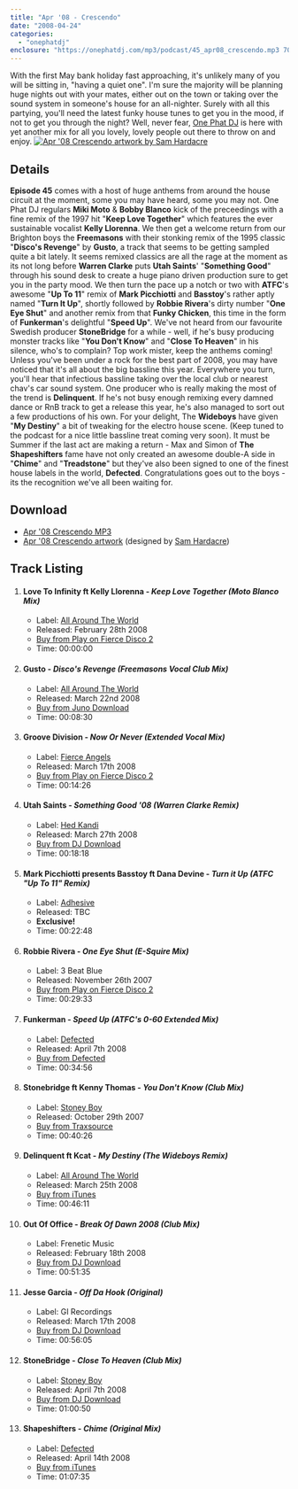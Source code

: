 ```yaml
---
title: "Apr '08 - Crescendo"
date: "2008-04-24"
categories: 
  - "onephatdj"
enclosure: "https://onephatdj.com/mp3/podcast/45_apr08_crescendo.mp3 706220643 audio/mpeg "
---
```


With the first May bank holiday fast approaching, it's unlikely many of you will be sitting in, "having a quiet one". I'm sure the majority will be planning huge nights out with your mates, either out on the town or taking over the sound system in someone's house for an all-nighter. Surely with all this partying, you'll need the latest funky house tunes to get you in the mood, if not to get you through the night? Well, never fear, [One Phat DJ](https://onephatdj.com/) is here with yet another mix for all you lovely, lovely people out there to throw on and enjoy. [![Apr '08 Crescendo artwork by Sam Hardacre](https://farm4.static.flickr.com/3017/2438682386_a9dafe8c88.jpg)](https://www.flickr.com/photos/peelhere/2438682386/)

## Details

**Episode 45** comes with a host of huge anthems from around the house circuit at the moment, some you may have heard, some you may not. One Phat DJ regulars **Miki Moto** & **Bobby Blanco** kick of the preceedings with a fine remix of the 1997 hit "**Keep Love Together**" which features the ever sustainable vocalist **Kelly Llorenna**. We then get a welcome return from our Brighton boys the **Freemasons** with their stonking remix of the 1995 classic "**Disco's Revenge**" by **Gusto**, a track that seems to be getting sampled quite a bit lately. It seems remixed classics are all the rage at the moment as its not long before **Warren Clarke** puts **Utah Saints**' "**Something Good**" through his sound desk to create a huge piano driven production sure to get you in the party mood. We then turn the pace up a notch or two with **ATFC**'s awesome "**Up To 11**" remix of **Mark Picchiotti** and **Basstoy**'s rather aptly named "**Turn It Up**", shortly followed by **Robbie Rivera**'s dirty number "**One Eye Shut**" and another remix from that **Funky Chicken**, this time in the form of **Funkerman**'s delightful "**Speed Up**". We've not heard from our favourite Swedish producer **StoneBridge** for a while - well, if he's busy producing monster tracks like "**You Don't Know**" and "**Close To Heaven**" in his silence, who's to complain? Top work mister, keep the anthems coming! Unless you've been under a rock for the best part of 2008, you may have noticed that it's all about the big bassline this year. Everywhere you turn, you'll hear that infectious bassline taking over the local club or nearest chav's car sound system. One producer who is really making the most of the trend is **Delinquent**. If he's not busy enough remixing every damned dance or RnB track to get a release this year, he's also managed to sort out a few productions of his own. For your delight, The **Wideboys** have given "**My Destiny**" a bit of tweaking for the electro house scene. (Keep tuned to the podcast for a nice little bassline treat coming very soon). It must be Summer if the last act are making a return - Max and Simon of **The Shapeshifters** fame have not only created an awesome double-A side in "**Chime**" and "**Treadstone**" but they've also been signed to one of the finest house labels in the world, **Defected**. Congratulations goes out to the boys - its the recognition we've all been waiting for.

## Download

- [Apr '08 Crescendo MP3](https://onephatdj.com/mp3/podcast/45_apr08_crescendo.mp3)
- [Apr '08 Crescendo artwork](https://www.flickr.com/photos/peelhere/2438682386/sizes/l/) (designed by [Sam Hardacre](https://nocturnalmonkey.com/))

## Track Listing

1. #### Love To Infinity ft Kelly Llorenna - _Keep Love Together (Moto Blanco Mix)_
    
    - Label: [All Around The World](https://www.aatw.com)
    - Released: February 28th 2008
    - [Buy from Play on Fierce Disco 2](https://www.play.com/Music/CD/4-/4998447/Fierce-Angel-Presents-Fierce-Disco/Product.html?dpr=3885&aid=5122983)
    - Time: 00:00:00
2. #### Gusto - _Disco's Revenge (Freemasons Vocal Club Mix)_
    
    - Label: [All Around The World](https://www.aatw.com)
    - Released: March 22nd 2008
    - [Buy from Juno Download](https://www.junodownload.com/products/1308399-2-2.htm)
    - Time: 00:08:30
3. #### Groove Division - _Now Or Never (Extended Vocal Mix)_
    
    - Label: [Fierce Angels](https://www.fierceangels.com/)
    - Released: March 17th 2008
    - [Buy from Play on Fierce Disco 2](https://www.play.com/Music/CD/4-/4998447/Fierce-Angel-Presents-Fierce-Disco/Product.html?dpr=3885&aid=5122983)
    - Time: 00:14:26
4. #### Utah Saints - _Something Good '08 (Warren Clarke Remix)_
    
    - Label: [Hed Kandi](https://www.hedkandi.com/)
    - Released: March 27th 2008
    - [Buy from DJ Download](https://www.djdownload.com/mp3-detail/Utah+Saints/Something+Good+08/Hed+Kandi+Records/372500)
    - Time: 00:18:18
5. #### Mark Picchiotti presents Basstoy ft Dana Devine - _Turn it Up (ATFC "Up To 11" Remix)_
    
    - Label: [Adhesive](https://www.aatw.com)
    - Released: TBC
    - **Exclusive!**
    - Time: 00:22:48
6. #### Robbie Rivera - _One Eye Shut (E-Squire Mix)_
    
    - Label: 3 Beat Blue
    - Released: November 26th 2007
    - [Buy from Play on Fierce Disco 2](https://www.play.com/Music/CD/4-/4998447/Fierce-Angel-Presents-Fierce-Disco/Product.html?dpr=3885&aid=5122983)
    - Time: 00:29:33
7. #### Funkerman - _Speed Up (ATFC's 0-60 Extended Mix)_
    
    - Label: [Defected](https://www.defected.com/)
    - Released: April 7th 2008
    - [Buy from Defected](https://www.defected.com/store/store-details-digital/Speed-Up/2002)
    - Time: 00:34:56
8. #### Stonebridge ft Kenny Thomas - _You Don't Know (Club Mix)_
    
    - Label: [Stoney Boy](https://www.stoneyboy.com)
    - Released: October 29th 2007
    - [Buy from Traxsource](https://www.traxsource.com/index.php?act=show&fc=tpage&cr=titles&cv=11709)
    - Time: 00:40:26
9. #### Delinquent ft Kcat - _My Destiny (The Wideboys Remix)_
    
    - Label: [All Around The World](https://www.aatw.com)
    - Released: March 25th 2008
    - [Buy from iTunes](https://phobos.apple.com/WebObjects/MZStore.woa/wa/viewAlbum?i=273383710&id=273383701&s=143444)
    - Time: 00:46:11
10. #### Out Of Office - _Break Of Dawn 2008 (Club Mix)_
    
    - Label: Frenetic Music
    - Released: February 18th 2008
    - [Buy from DJ Download](https://www.djdownload.com/mp3-detail/Out+Of+Office/Break+Of+Dawn+2008/Frenetic+Music/349463)
    - Time: 00:51:35
11. #### Jesse Garcia - _Off Da Hook (Original)_
    
    - Label: GI Recordings
    - Released: March 17th 2008
    - [Buy from DJ Download](https://www.djdownload.com/mp3-detail/Jesse+Garcia/Off+Da+Hook/GI+Recordings/362107)
    - Time: 00:56:05
12. #### StoneBridge - _Close To Heaven (Club Mix)_
    
    - Label: [Stoney Boy](https://www.stoneyboy.com)
    - Released: April 7th 2008
    - [Buy from DJ Download](https://www.djdownload.com/mp3-detail/StoneBridge/Close+To+Heaven/Stoney+Boy+Music/382360)
    - Time: 01:00:50
13. #### Shapeshifters - _Chime (Original Mix)_
    
    - Label: [Defected](https://www.defected.com/)
    - Released: April 14th 2008
    - [Buy from iTunes](https://simonjobling.com/buy/chime)
    - Time: 01:07:35
